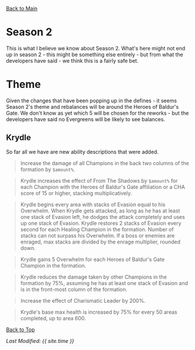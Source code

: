 [Back to Main](index.md)

# Season 2
This is what I believe we know about Season 2. What's here might not end up in season 2 - this might be something else entirely - but from what the developers have said - we think this is a fairly safe bet.

# Theme
Given the changes that have been popping up in the defines - it seems Season 2's theme and rebalances will be around the Heroes of Baldur's Gate. We don't know as yet which 5 will be chosen for the reworks - but the developers have said no Evergreens will be likely to see balances.

## Krydle
So far all we have are new ability descriptions that were added.
> Increase the damage of all Champions in the back two columns of the formation by `$amount%`.

> Krydle increases the effect of From The Shadows by `$amount%` for each Champion with the Heroes of Baldur's Gate affiliation or a CHA score of 15 or higher, stacking multiplicatively.

> Krydle begins every area with stacks of Evasion equal to his Overwhelm. When Krydle gets attacked, as long as he has at least one stack of Evasion left, he dodges the attack completely and uses up one stack of Evasion. Krydle restores 2 stacks of Evasion every second for each Healing Champion in the formation. Number of stacks can not surpass his Overwhelm. If a boss or enemies are enraged, max stacks are divided by the enrage multiplier, rounded down.

> Krydle gains 5 Overwhelm for each Heroes of Baldur's Gate Champion in the formation.

> Krydle reduces the damage taken by other Champions in the formation by 75%, assuming he has at least one stack of Evasion and is in the front-most column of the formation.

> Increase the effect of Charismatic Leader by 200%.

> Krydle's base max health is increased by 75% for every 50 areas completed, up to area 600.

[Back to Top](#top)

*Last Modified: {{ site.time }}*